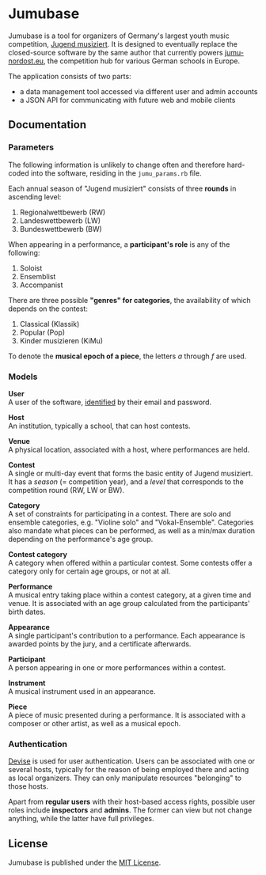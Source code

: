 Jumubase
========

Jumubase is a tool for organizers of Germany's largest youth music competition, [Jugend musiziert][jugend-musiziert]. It is designed to eventually replace the closed-source software by the same author that currently powers [jumu-nordost.eu][jumu-nordost], the competition hub for various German schools in Europe.

The application consists of two parts:

* a data management tool accessed via different user and admin accounts
* a JSON API for communicating with future web and mobile clients

[jugend-musiziert]: https://en.wikipedia.org/wiki/Jugend_musiziert
[jumu-nordost]: http://www.jumu-nordost.eu

## Documentation

### Parameters

The following information is unlikely to change often and therefore hard-coded into the software, residing in the `jumu_params.rb` file.

Each annual season of "Jugend musiziert" consists of three __rounds__ in ascending level:

1. Regionalwettbewerb (RW)
2. Landeswettbewerb (LW)
3. Bundeswettbewerb (BW)

When appearing in a performance, a __participant's role__ is any of the following:

1. Soloist
2. Ensemblist
3. Accompanist

There are three possible __"genres" for categories__, the availability of which depends on the contest:

1. Classical (Klassik)
2. Popular (Pop)
3. Kinder musizieren (KiMu)

To denote the __musical epoch of a piece__, the letters _a_ through _f_ are used.

### Models

__User__<br />
A user of the software, [identified](#authentication) by their email and password.

__Host__<br />
An institution, typically a school, that can host contests.

__Venue__<br />
A physical location, associated with a host, where performances are held.

__Contest__<br />
A single or multi-day event that forms the basic entity of Jugend musiziert. It has a _season_ (= competition year), and a _level_ that corresponds to the competition round (RW, LW or BW).

__Category__<br />
A set of constraints for participating in a contest. There are solo and ensemble categories, e.g. "Violine solo" and "Vokal-Ensemble". Categories also mandate what pieces can be performed, as well as a min/max duration depending on the performance's age group.

__Contest category__<br />
A category when offered within a particular contest. Some contests offer a category only for certain age groups, or not at all.

__Performance__<br />
A musical entry taking place within a contest category, at a given time and venue. It is associated with an age group calculated from the participants' birth dates.

__Appearance__<br />
A single participant's contribution to a performance. Each appearance is awarded points by the jury, and a certificate afterwards.

__Participant__<br />
A person appearing in one or more performances within a contest.

__Instrument__<br />
A musical instrument used in an appearance.

__Piece__<br />
A piece of music presented during a performance. It is associated with a composer or other artist, as well as a musical epoch.

### Authentication

[Devise][devise] is used for user authentication. Users can be associated with one or several hosts, typically for the reason of being employed there and acting as local organizers. They can only manipulate resources "belonging" to those hosts.

Apart from __regular users__ with their host-based access rights, possible user roles include __inspectors__ and __admins__. The former can view but not change anything, while the latter have full privileges.

[devise]: https://github.com/plataformatec/devise

## License

Jumubase is published under the [MIT License][mit-license].

[mit-license]: https://opensource.org/licenses/MIT
